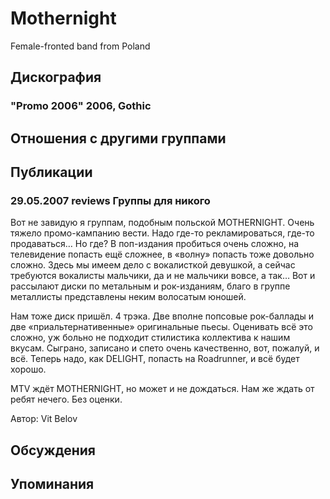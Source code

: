 # Mothernight

Female-fronted band from Poland

## Дискография

### "Promo 2006" 2006, Gothic




## Отношения с другими группами


## Публикации

### 29.05.2007 reviews Группы для никого

<P>Вот не завидую я группам, подобным польской MOTHERNIGHT. Очень тяжело промо-кампанию вести. Надо где-то рекламироваться, где-то продаваться… Но где? В поп-издания пробиться очень сложно, на телевидение попасть ещё сложнее, в «волну» попасть тоже довольно сложно. Здесь мы имеем дело с вокалисткой девушкой, а сейчас требуются вокалисты мальчики, да и не мальчики вовсе, а так… Вот и рассылают диски по метальным и рок-изданиям, благо в группе металлисты представлены неким волосатым юношей.</P>
<P>Нам тоже диск пришёл. 4 трэка. Две вполне попсовые рок-баллады и две «приальтернативенные» оригинальные пьесы. Оценивать всё это сложно, уж больно не подходит стилистика коллектива к нашим вкусам. Сыграно, записано и спето очень качественно, вот, пожалуй, и всё. Теперь надо, как DELIGHT, попасть на Roadrunner, и всё будет хорошо.</P>
<P>MTV ждёт MOTHERNIGHT, но может и не дождаться. Нам же ждать от ребят нечего. Без оценки. </P>
Автор: Vit Belov


## Обсуждения


## Упоминания

